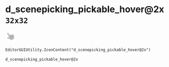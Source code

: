 # d_scenepicking_pickable_hover@2x `32x32`
<img src="/img/d_scenepicking_pickable_hover.png" width=32 height=32>

``` CSharp
EditorGUIUtility.IconContent("d_scenepicking_pickable_hover@2x")
```
```
d_scenepicking_pickable_hover@2x
```
